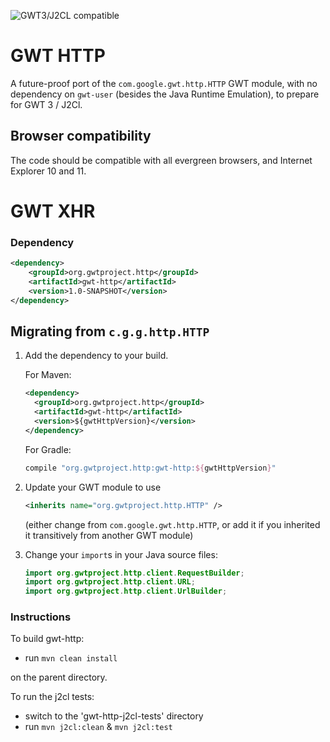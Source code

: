 ![GWT3/J2CL compatible](https://img.shields.io/badge/GWT3/J2CL-compatible-brightgreen.svg)

# GWT HTTP

A future-proof port of the `com.google.gwt.http.HTTP` GWT module,
with no dependency on `gwt-user` (besides the Java Runtime Emulation),
to prepare for GWT 3 / J2Cl.

##  Browser compatibility

The code should be compatible with all evergreen browsers,
and Internet Explorer 10 and 11.


# GWT XHR

### Dependency

```xml
<dependency>
    <groupId>org.gwtproject.http</groupId>
    <artifactId>gwt-http</artifactId>
    <version>1.0-SNAPSHOT</version>
</dependency>
```

##  Migrating from `c.g.g.http.HTTP`

1. Add the dependency to your build.

   For Maven:

   ```xml
   <dependency>
     <groupId>org.gwtproject.http</groupId>
     <artifactId>gwt-http</artifactId>
     <version>${gwtHttpVersion}</version>
   </dependency>
   ```

   For Gradle:

   ```gradle
   compile "org.gwtproject.http:gwt-http:${gwtHttpVersion}"
   ```

2. Update your GWT module to use

   ```xml
   <inherits name="org.gwtproject.http.HTTP" />
   ```

   (either change from `com.google.gwt.http.HTTP`,
   or add it if you inherited it transitively from another GWT module)

3. Change your `import`s in your Java source files:

   ```java
   import org.gwtproject.http.client.RequestBuilder;
   import org.gwtproject.http.client.URL;
   import org.gwtproject.http.client.UrlBuilder;
   ```


### Instructions
To build gwt-http:

* run `mvn clean install`

on the parent directory.

To run the j2cl tests:

* switch to the 'gwt-http-j2cl-tests' directory
* run `mvn j2cl:clean` & `mvn j2cl:test`

